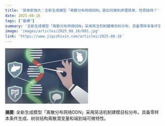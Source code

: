 ```yaml
---
title: '简单即强大：全新生成模型「离散分布网络DDN」是如何做到原理简单，性质独特？'
date: 2025-08-16
tags: ["基模"]
summary: '全新生成模型「离散分布网络DDN」采用简洁机制建模目标分布，具备零样本条件生成、树状结构离散潜变量和端到端可微特性。'
image: 'images/articles/2025_08_16/001.jpg'
link: 'https://www.jiqizhixin.com/articles/2025-08-16'
---
```

![简单即强大：全新生成模型「离散分布网络DDN」是如何做到原理简单，性质独特？](images/articles/2025_08_16/001.jpg)

**摘要**: 全新生成模型「离散分布网络DDN」采用简洁机制建模目标分布，具备零样本条件生成、树状结构离散潜变量和端到端可微特性。
